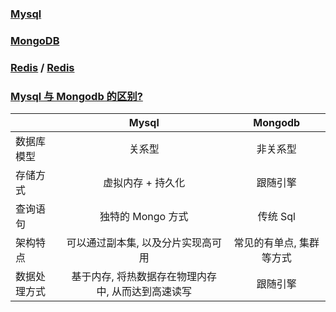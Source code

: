 ### [Mysql](https://zhuanlan.zhihu.com/p/59838091)


### [MongoDB](https://zhuanlan.zhihu.com/p/97251111)


### [Redis](https://zhuanlan.zhihu.com/p/134104400) / [Redis](https://zhuanlan.zhihu.com/p/93515595)


### [Mysql 与 Mongodb 的区别?](https://blog.csdn.net/Gjc_csdn/article/details/80419997)
|              |                       Mysql                        |         Mongodb          |
| :----------- | :------------------------------------------------: | :----------------------: |
| 数据库模型   |                       关系型                       |         非关系型         |
| 存储方式     |                 虚拟内存 + 持久化                  |         跟随引擎         |
| 查询语句     |                 独特的 Mongo 方式                  |         传统 Sql         |
| 架构特点     |         可以通过副本集, 以及分片实现高可用         | 常见的有单点, 集群等方式 |
| 数据处理方式 | 基于内存, 将热数据存在物理内存中, 从而达到高速读写 |         跟随引擎         |

